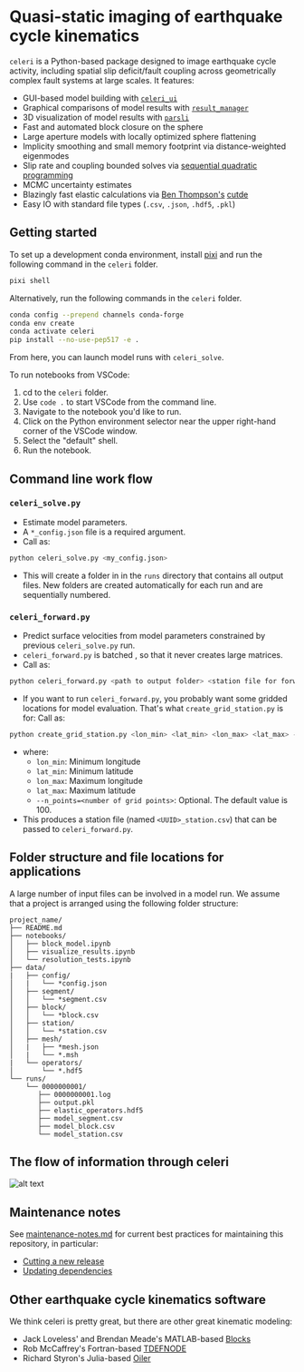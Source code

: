# Quasi-static imaging of earthquake cycle kinematics

`celeri` is a Python-based package designed to image earthquake cycle activity, including spatial slip deficit/fault coupling across geometrically complex fault systems at large scales. It features:

- GUI-based model building with [`celeri_ui`](https://brendanjmeade.github.io/celeri_ui/)
- Graphical comparisons of model results with [`result_manager`](https://github.com/brendanjmeade/result_manager)
- 3D visualization of model results with [`parsli`](https://github.com/brendanjmeade/parsli)
- Fast and automated block closure on the sphere
- Large aperture models with locally optimized sphere flattening
- Implicity smoothing and small memory footprint via distance-weighted eigenmodes
- Slip rate and coupling bounded solves via [sequential quadratic programming](https://agupubs.onlinelibrary.wiley.com/doi/10.1029/2025EA004229)
- MCMC uncertainty estimates
- Blazingly fast elastic calculations via [Ben Thompson's](https://github.com/tbenthompson) [cutde](https://github.com/tbenthompson/cutde)
- Easy IO with standard file types (`.csv`, `.json`, `.hdf5`, `.pkl`)

## Getting started

To set up a development conda environment, install [pixi](https://pixi.sh/) and run the following command in the `celeri` folder.

```bash
pixi shell
```

Alternatively, run the following commands in the `celeri` folder.

```bash
conda config --prepend channels conda-forge
conda env create
conda activate celeri
pip install --no-use-pep517 -e .
```

From here, you can launch model runs with `celeri_solve`.

To run notebooks from VSCode:

1. cd to the `celeri` folder.
2. Use  `code .` to start VSCode from the command line.
3. Navigate to the notebook you'd like to run.
4. Click on the Python environment selector near the upper right-hand corner of the VSCode window.
5. Select the "default" shell.
6. Run the notebook.

## Command line work flow

### `celeri_solve.py`

- Estimate model parameters.
- A `*_config.json` file is a required argument.
- Call as:

```bash
python celeri_solve.py <my_config.json>
```

- This will create a folder in in the `runs` directory that contains all output files.  New folders are created automatically for each run and are sequentially numbered.

### `celeri_forward.py`

- Predict surface velocities from model parameters constrained by previous `celeri_solve.py` run.
- `celeri_forward.py` is batched , so that it never creates large matrices.
- Call as:

```bash
python celeri_forward.py <path to output folder> <station file for forward model predictions>
```

- If you want to run `celeri_forward.py`, you probably want some gridded locations for model evaluation. That's what `create_grid_station.py` is for: Call as:

```bash
python create_grid_station.py <lon_min> <lat_min> <lon_max> <lat_max> --n_points=<number of grid points>
```

- where:
  - `lon_min`: Minimum longitude
  - `lat_min`: Minimum latitude
  - `lon_max`: Maximum longitude
  - `lat_max`: Maximum latitude
  - `--n_points=<number of grid points>`: Optional. The default value is 100.
- This produces a station file (named `<UUID>_station.csv`) that can be passed to `celeri_forward.py`.

## Folder structure and file locations for applications

A large number of input files can be involved in a model run.  We assume that a project is arranged using the following folder structure:

```text
project_name/
├── README.md
├── notebooks/
│   ├── block_model.ipynb
│   ├── visualize_results.ipynb
│   └── resolution_tests.ipynb
├── data/
|   ├── config/
│   |   └── *config.json
│   ├── segment/
│   │   └── *segment.csv
│   ├── block/
│   │   └── *block.csv
│   ├── station/
│   │   └── *station.csv
│   ├── mesh/
│   |   ├── *mesh.json
│   |   └── *.msh
|   └── operators/
│       └── *.hdf5
└── runs/
    └── 0000000001/
       ├── 0000000001.log
       ├── output.pkl
       ├── elastic_operators.hdf5
       ├── model_segment.csv
       ├── model_block.csv
       └── model_station.csv
```

## The flow of information through celeri

![alt text](https://github.com/user-attachments/assets/d9762dce-eb82-4236-87be-d2b76e2516a4)

## Maintenance notes

See [maintenance-notes.md](maintenance-notes.md) for current best practices for maintaining this repository, in particular:

- [Cutting a new release](maintenance-notes.md#cutting-a-new-release)
- [Updating dependencies](maintenance-notes.md#updating-dependencies)

## Other earthquake cycle kinematics software

We think celeri is pretty great, but there are other great kinematic modeling:

- Jack Loveless' and Brendan Meade's MATLAB-based [Blocks](https://github.com/jploveless/Blocks)
- Rob McCaffrey's Fortran-based [TDEFNODE](https://robmccaffrey.github.io/TDEFNODE/TDEFNODE.html)
- Richard Styron's Julia-based [Oiler](https://github.com/cossatot/Oiler)
